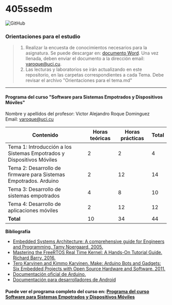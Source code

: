 # 405ssedm
![GitHub](https://img.shields.io/github/license/varoque/405ssedm) 
### Orientaciones para el estudio

> 1. Realizar la encuesta de conocimientos necesarios para la asignatura. Se puede descargar en: [documento Word](Encuesta_sobre_Sistemas_empotrados_y_dispositivos_móviles.docx). Una vez llenada, deben enviar el documento a la dirección email: varoque@uci.cu.
> 1. Las lecturas y laboratorios se irán actualizando en este repositorio, en las carpetas correspondientes a cada Tema. Debe revisar el archivo "Orientaciones para el tema.md"

---

#### Programa del curso "Software para Sistemas Empotrados y Dispositivos Móviles"

Nombre y apellidos del profesor: Victor Alejandro Roque Dominguez  
Email: <varoque@uci.cu>

| **Contenido**                                                | **Horas teóricas** | **Horas prácticas** | **Total** |
| ------------------------------------------------------------ | ------------------ | ------------------- | --------- |
| Tema 1: Introducción a los Sistemas Empotrados y Dispositivos Móviles | 2                  | 2                   | 4         |
| Tema 2: Desarrollo de firmware para Sistemas Empotrados. Arduino | 2                  | 12                  | 14        |
| Tema 3: Desarrollo de sistemas empotrados                    | 4                  | 8                   | 10        |
| Tema 4: Desarrollo de aplicaciones móviles                   | 2                  | 12                  | 12        |
| **Total**                                                    | 10                 | 34                  | 44        |

**Bibliografía**

- [Embedded Systems Architecture: A comprehensive guide for Engineers and Programming. Tamy Noergaard, 2005.](Biblio/Embedded-Systems-Architecture-A-Comprehensive-Guide-for-Engineers-and-Programmers.pdf)
- [Mastering the FreeRTOS Real Time Kernel: A Hands-On Tutorial Guide. Richard Barry, 2016.](Biblio/161204_Mastering_the_FreeRTOS_Real_Time_Kernel-A_Hands-On_Tutorial_Guide.pdf)
- [Tero Karvinen and Kimmo Karvinen. Make: Arduino Bots and Gadgets: Six Embedded Projects with Open Source Hardware and Software. 2011.](Biblio/make-arduino-bots-and-gadgets-six-embedded-projects-with-open-source-hardware-and-software.pdf)
- [Documentación oficial de Arduino.](https://docs.arduino.cc/)
- [Documentación para desarrolladores de Android](https://developer.android.com/) 

#### Puede ver el programa completo del curso en: [Programa del  curso Software para Sistemas Empotrados y Dispositivos Móviles](Programa_del_curso_Software_para_Sistemas_Empotrados_y_Dispositivos_Móviles.md)

